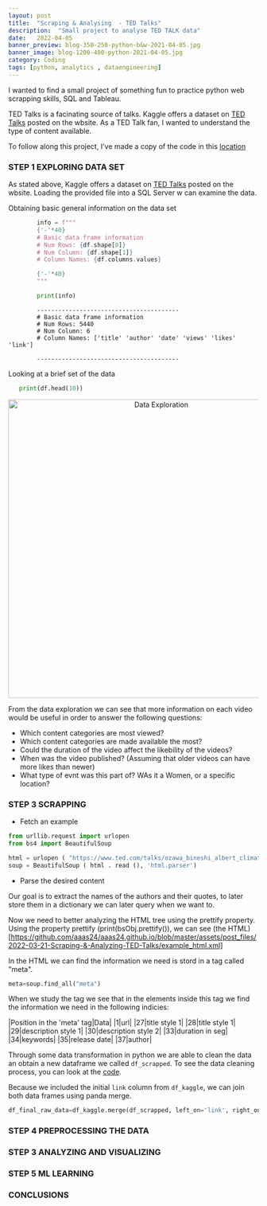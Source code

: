 ```yaml
---
layout: post
title:  "Scraping & Analysing  - TED Talks"
description:  "Small project to analyse TED TALK data"
date:   2022-04-05
banner_preview: blog-350-250-python-b&w-2021-04-05.jpg
banner_image: blog-1200-400-python-2021-04-05.jpg
category: Coding
tags: [python, analytics , dataengineering]
---
```



I wanted to find a small project of something fun to practice python web scrapping skills, SQL and Tableau. 

TED Talks is a facinating source of talks. Kaggle offers a dataset on [TED Talks](https://www.kaggle.com/datasets/ashishjangra27/ted-talks) posted on the wbsite. As a TED Talk fan, I wanted to understand the type of content available. 

<!--more-->
To follow along this project, I've made a copy of the code in this [location](https://github.com/aaas24/aaas24.github.io/tree/master/assets/post_files/2022-04-05-Scraping-&-Analyzing-TED-Talks.py)

### STEP 1 EXPLORING DATA SET

As stated above, Kaggle offers a dataset on [TED Talks](https://www.kaggle.com/datasets/ashishjangra27/ted-talks) posted on the wbsite. Loading the provided file into a SQL Server w can examine the data. 

Obtaining basic general information on the data set
```python
        info = f"""
        {'-'*40}
        # Basic data frame information
        # Num Rows: {df.shape[0]}
        # Num Column: {df.shape[1]}
        # Column Names: {df.columns.values}

        {'-'*40}
        """

        print(info)
```
```
        ----------------------------------------
        # Basic data frame information
        # Num Rows: 5440
        # Num Column: 6
        # Column Names: ['title' 'author' 'date' 'views' 'likes' 'link']

        ----------------------------------------
```

 Looking at a brief set of the data

 ```python
    print(df.head(10))
 ```

 <p align="center">
  <img src="https://github.com/aaas24/aaas24.github.io/blob/master/assets/post_files/2022-03-21-Scraping-&-Analyzing-TED-Talks/ted-talk-1.jpg" alt="Data Exploration" width="600">
</p>

From the data exploration we can see that more information on each video would be useful in order to answer the following questions: 

- Which content categories are most viewed?
- Which content categories are made available the most?
- Could the duration of the video affect the likebility of the videos?
- When was the video published? (Assuming that older videos can have more likes than newer)
- What type of evnt was this part of? WAs it a Women, or a specific location?


###  STEP 3 SCRAPPING 
    
* Fetch an example

```python
from urllib.request import urlopen
from bs4 import BeautifulSoup

html = urlopen ( "https://www.ted.com/talks/ozawa_bineshi_albert_climate_action_needs_new_frontline_leadership" ) 
soup = BeautifulSoup ( html . read (), 'html.parser')
```

* Parse the desired content

Our goal is to extract the names of the authors and their quotes, to later store them in a dictionary we can later query when we want to. 

Now we need to better analyzing the HTML tree using the prettify property. Using the property prettify (print(bsObj.prettify()), we can see (the HTML)[https://github.com/aaas24/aaas24.github.io/blob/master/assets/post_files/2022-03-21-Scraping-&-Analyzing-TED-Talks/example_html.xml]

In the HTML we can find the information we need is stord in a tag called "meta". 

```python
meta=soup.find_all("meta")
```
When we study the tag we see that in the elements inside this tag we find the information we need in the following indicies: 

|Position in the 'meta' tag|Data|
|1|url|
|27|title style 1|
|28|title style 1|
|29|description style 1|
|30|description style 2|
|33|duration in seg|
|34|keywords|
|35|release date|
|37|author|

Through some data transformation in python we are able to clean the data an obtain a new dataframe we called `df_scrapped`. To see the data cleaning process, you can look at the [code](). 

Because we included the initial `link` column from `df_kaggle`, we can join both data frames using panda merge. 

```python
df_final_raw_data=df_kaggle.merge(df_scrapped, left_on='link', right_on='link')
```

###  STEP 4 PREPROCESSING THE DATA



###  STEP 3 ANALYZING AND VISUALIZING


###  STEP 5 ML LEARNING

### CONCLUSIONS





